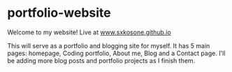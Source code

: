 # portfolio-website
Welcome to my website!
Live at www.sxkosone.github.io

This will serve as a portfolio and blogging site for myself. It has 5 main pages: homepage, Coding portfolio, About me, Blog and a Contact page. I'll be adding more blog posts and portfolio projects as I finish them.
